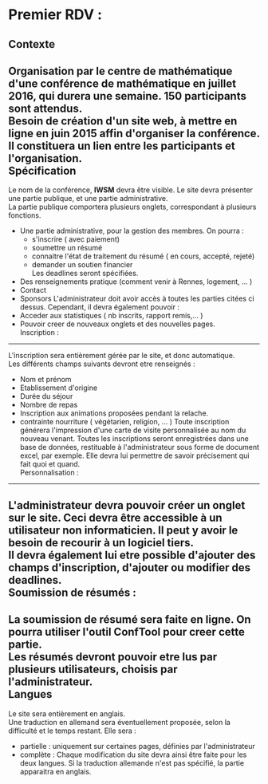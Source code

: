 Premier RDV : 
=============
Contexte
----------
Organisation par le centre de mathématique d'une conférence de mathématique en juillet 2016, qui durera une semaine. 
150 participants sont attendus.    
Besoin de création d'un site web, à mettre en ligne en juin 2015 affin d'organiser la conférence. Il constituera un lien entre 
les participants et l'organisation.       
Spécification
-------------
Le nom de la conférence, **IWSM** devra être visible. 
Le site devra présenter une partie publique, et une partie administrative.    
La partie publique comportera plusieurs onglets, correspondant à plusieurs fonctions.    
*  Une partie administrative, pour la gestion des membres. On pourra :
    * s'inscrire ( avec paiement) 
    * soumettre un résumé
    * connaitre l'état de traitement du résumé ( en cours, accepté, rejeté)
    * demander un soutien financier  
	Les deadlines seront spécifiées. 
* Des renseignements pratique (comment venir à Rennes, logement, ... ) 
* Contact   
* Sponsors
L'administrateur doit avoir accès à toutes les parties citées ci dessus. Cependant, il devra également pouvoir : 
*  Acceder aux statistiques ( nb inscrits, rapport remis,... )
*  Pouvoir creer de nouveaux onglets et des nouvelles pages.       
Inscription :
-------------   
L'inscription sera entièrement gérée par le site, et donc automatique.    
Les différents champs suivants devront etre renseignés : 
* Nom et prénom
* Etablissement d'origine
* Durée du séjour
* Nombre de repas
* Inscription aux animations proposées pendant la relache. 
* contrainte nourriture ( végétarien, religion, ... )
Toute inscription générera l'impression d'une carte de visite personnalisée au nom du nouveau venant. 
Toutes les inscriptions seront enregistrées dans une base de données, restituable à l'administrateur sous forme de document excel, par exemple. Elle devra 
lui permettre de savoir précisement qui fait quoi et quand.       
Personnalisation : 
-------
L'administrateur devra pouvoir créer un onglet sur le site. Ceci devra être accessible à un utilisateur non informaticien. Il peut y avoir le besoin de recourir à un logiciel tiers.    
Il devra également lui etre possible d'ajouter des champs d'inscription, d'ajouter ou modifier des deadlines.    
Soumission de résumés :    
------
La soumission de résumé sera faite en ligne. On pourra utiliser l'outil ConfTool pour creer cette partie.    
Les résumés devront pouvoir etre lus par plusieurs utilisateurs, choisis par l'administrateur.    
Langues
----------
Le site sera entièrement en anglais.    
Une traduction en allemand sera éventuellement proposée, selon la difficulté et le temps restant. Elle sera : 
* partielle  : uniquement sur certaines pages, définies par l'administrateur
* complète : Chaque modification du site devra ainsi être faite pour les deux langues. Si la traduction allemande n'est pas spécifié, la partie apparaitra en anglais.
